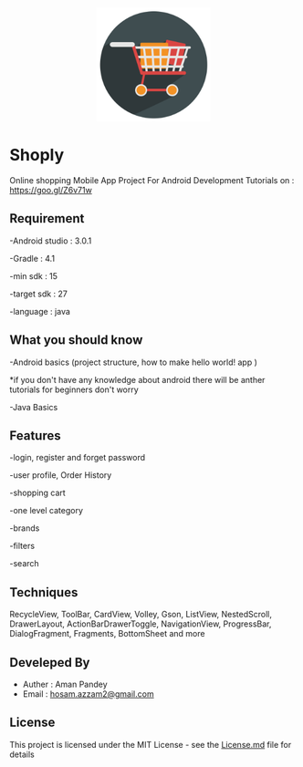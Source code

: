 <p align="center"> 
<img src="logo.png" width="200" height="200">
</p>

# Shoply

Online shopping Mobile App Project For Android Development Tutorials on : https://goo.gl/Z6v71w

## Requirement
-Android studio : 3.0.1

-Gradle : 4.1

-min sdk : 15

-target sdk : 27

-language : java

## What you should know
-Android basics (project structure, how to make hello world! app )

*if you don't have any knowledge about android there will be anther tutorials for beginners don't worry

-Java Basics

## Features
-login, register and forget password

-user profile, Order History

-shopping cart

-one level category

-brands

-filters

-search

## Techniques
RecycleView, ToolBar, CardView, Volley, Gson, ListView, NestedScroll, DrawerLayout, ActionBarDrawerToggle, NavigationView, ProgressBar, DialogFragment, Fragments, BottomSheet and more

## Develeped By
* Auther : Aman Pandey
* Email  : hosam.azzam2@gmail.com

## License
This project is licensed under the MIT License - see the [License.md](License.md) file for details
